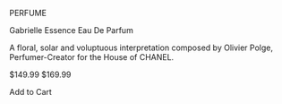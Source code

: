 PERFUME

Gabrielle Essence Eau De Parfum

A floral, solar and voluptuous interpretation composed by Olivier Polge, Perfumer-Creator for the House of CHANEL.

$149.99
$169.99

Add to Cart
